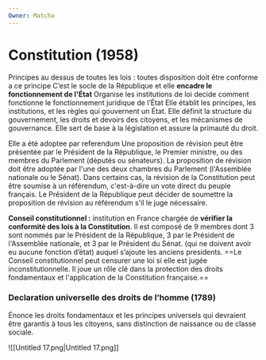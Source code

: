 ```yaml
---
Owner: Matcha
---
```

# Constitution (1958)
  
Principes au dessus de toutes les lois : toutes disposition doit être conforme a ce principe
C’est le socle de la République et elle **encadre le fonctionnement de l'État**
Organise les institutions de loi decide comment fonctionne le fonctionnement juridique de l’État
Elle établit les principes, les institutions, et les règles qui gouvernent un État. Elle définit la structure du gouvernement, les droits et devoirs des citoyens, et les mécanismes de gouvernance. Elle sert de base à la législation et assure la primauté du droit.
  
Elle a été adoptee par referendum
Une proposition de révision peut être présentée par le Président de la République, le Premier ministre, ou des membres du Parlement (députés ou sénateurs). La proposition de révision doit être adoptée par l'une des deux chambres du Parlement (l'Assemblée nationale ou le Sénat).
Dans certains cas, la révision de la Constitution peut être soumise à un référendum, c'est-à-dire un vote direct du peuple français. Le Président de la République peut décider de soumettre la proposition de révision au référendum s'il le juge nécessaire.
  
**Conseil constitutionnel :** institution en France chargée de **vérifier la conformité des lois à la Constitution**. Il est composé de 9 membres dont 3 sont nommés par le Président de la République, 3 par le Président de l'Assemblée nationale, et 3 par le Président du Sénat. (qui ne doivent avoir eu aucune fonction d’état) auquel s’ajoute les anciens presidents. ==Le Conseil constitutionnel peut censurer une loi si elle est jugée inconstitutionnelle. Il joue un rôle clé dans la protection des droits fondamentaux et l'application de la Constitution française.==
  
### Declaration universelle des droits de l’homme (1789)
Énonce les droits fondamentaux et les principes universels qui devraient être garantis à tous les citoyens, sans distinction de naissance ou de classe sociale.
  
  
![[Untitled 17.png|Untitled 17.png]]